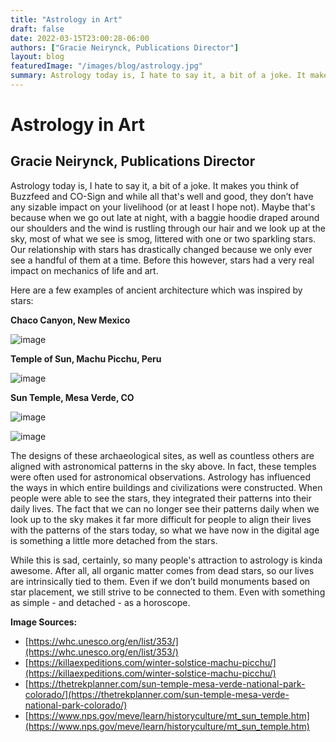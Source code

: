 ```yaml
---
title: "Astrology in Art"
draft: false
date: 2022-03-15T23:00:28-06:00
authors: ["Gracie Neirynck, Publications Director"]
layout: blog
featuredImage: "/images/blog/astrology.jpg"
summary: Astrology today is, I hate to say it, a bit of a joke. It makes you think of Buzzfeed and CO-Sign and while all that's well and good, they don’t have any sizable impact on your livelihood (or at least I hope not). 
---
```

# Astrology in Art
## Gracie Neirynck, Publications Director

Astrology today is, I hate to say it, a bit of a joke. It makes you think of Buzzfeed and CO-Sign and while all that's well and good, they don’t have any sizable impact on your livelihood (or at least I hope not). Maybe that's because when we go out late at night, with a baggie hoodie draped around our shoulders and the wind is rustling through our hair and we look up at the sky, most of what we see is smog, littered with one or two sparkling stars. Our relationship with stars has drastically changed because we only ever see a handful of them at a time. Before this however, stars had a very real impact on mechanics of life and art. 

Here are a few examples of ancient architecture which was inspired by stars:

**Chaco Canyon, New Mexico**

![image](/images/blog/post/astrology/1.jpg#blog)

**Temple of Sun, Machu Picchu, Peru**

![image](/images/blog/post/astrology/2.jpg#blog)

**Sun Temple, Mesa Verde, CO**

![image](/images/blog/post/astrology/3.jpg#blog)

![image](/images/blog/post/astrology/4.jpg#blog)

​​The designs of these archaeological sites, as well as countless others are aligned with astronomical patterns in the sky above. In fact, these temples were often used for astronomical observations. Astrology has influenced the ways in which entire buildings and civilizations were constructed. When people were able to see the stars, they integrated their patterns into their daily lives. The fact that we can no longer see their patterns daily when we look up to the sky makes it far more difficult for people to align their lives with the patterns of the stars today, so what we have now in the digital age is something a little more detached from the stars.

While this is sad, certainly, so many people's attraction to astrology is kinda awesome. After all, all organic matter comes from dead stars, so our lives are intrinsically tied to them. Even if we don’t build monuments based on star placement, we still strive to be connected to them. Even with something as simple - and detached - as a horoscope.

**Image Sources:**

*   [https://whc.unesco.org/en/list/353/](https://whc.unesco.org/en/list/353/)
*   [](https://thetrekplanner.com/sun-temple-mesa-verde-national-park-colorado/)[https://killaexpeditions.com/winter-solstice-machu-picchu/](https://killaexpeditions.com/winter-solstice-machu-picchu/)
*   [https://thetrekplanner.com/sun-temple-mesa-verde-national-park-colorado/](https://thetrekplanner.com/sun-temple-mesa-verde-national-park-colorado/)
*   [https://www.nps.gov/meve/learn/historyculture/mt_sun_temple.htm](https://www.nps.gov/meve/learn/historyculture/mt_sun_temple.htm)